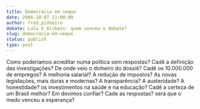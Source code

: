 ```yaml
---
title: Democracia em xeque
date: 2006-10-07 21:00:00
author: fred.pinheiro
debate: Lula X Alckmin: quem venceu o debate?
slug: democracia-em-xeque
status: publish 
type: post
---
```


Como poderíamos acreditar numa política sem respostas? Cadê a definição das investigações? De onde veio o dinheiro do dossiê? Cadê os 10.000.000 de empregos? A melhoria salarial? A redução de impostos? As novas legislações, mais duras e modernas? A transparência? A austeridade? A honestidade? os investimentos na saúde e na educação? Cadê a certeza de um Brasil melhor? Em devimos confiar? Cade as respostas? será que o medo venceu a esperança?
